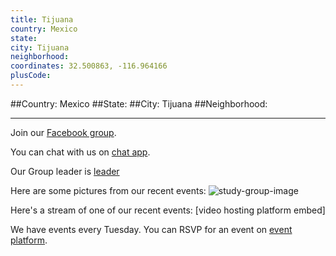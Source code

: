 ```yaml
---
title: Tijuana
country: Mexico
state: 
city: Tijuana
neighborhood: 
coordinates: 32.500863, -116.964166
plusCode:
---
```


##Country: Mexico
##State: 
##City: Tijuana
##Neighborhood: 
*****
Join our [Facebook group](https://www.facebook.com/groups/free.code.camp.tijuana).

You can chat with us on [chat app]().

Our Group leader is [leader]()

Here are some pictures from our recent events:
![study-group-image]()

Here's a stream of one of our recent events:
[video hosting platform embed]

We have events every Tuesday. You can RSVP for an event on [event platform]().
